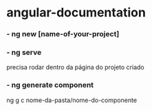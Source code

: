 # angular-documentation


### - ng new [name-of-your-project]

### - ng serve 
precisa rodar dentro da página do projeto criado

### - ng generate component 
ng g c 
nome-da-pasta/nome-do-componente

##
